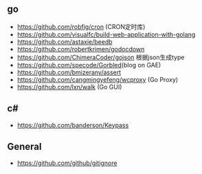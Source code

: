 go
---
- <https://github.com/robfig/cron> (CRON定时库)
- <https://github.com/visualfc/build-web-application-with-golang>
- <https://github.com/astaxie/beedb>
- <https://github.com/robertkrimen/godocdown>
- <https://github.com/ChimeraCoder/gojson> 根据json生成type
- <https://github.com/specode/Gorbled>(blog on GAE)
- <https://github.com/bmizerany/assert>
- <https://github.com/cangmingyefeng/wcproxy> (Go Proxy)
- <https://github.com/lxn/walk> (Go GUI)

c#
---
- <https://github.com/banderson/Keypass>

General
-------
- <https://github.com/github/gitignore>
